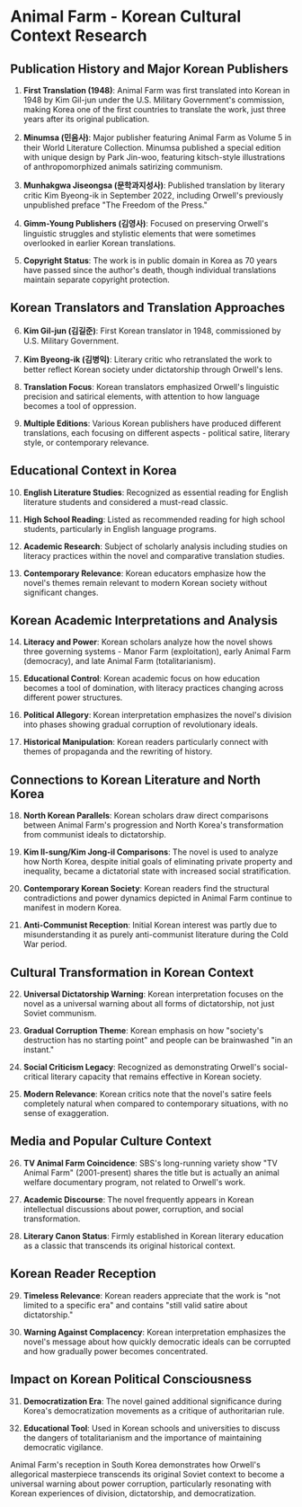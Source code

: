 # Animal Farm - Korean Cultural Context Research

## Publication History and Major Korean Publishers

1. **First Translation (1948)**: Animal Farm was first translated into Korean in 1948 by Kim Gil-jun under the U.S. Military Government's commission, making Korea one of the first countries to translate the work, just three years after its original publication.

2. **Minumsa (민음사)**: Major publisher featuring Animal Farm as Volume 5 in their World Literature Collection. Minumsa published a special edition with unique design by Park Jin-woo, featuring kitsch-style illustrations of anthropomorphized animals satirizing communism.

3. **Munhakgwa Jiseongsa (문학과지성사)**: Published translation by literary critic Kim Byeong-ik in September 2022, including Orwell's previously unpublished preface "The Freedom of the Press."

4. **Gimm-Young Publishers (김영사)**: Focused on preserving Orwell's linguistic struggles and stylistic elements that were sometimes overlooked in earlier Korean translations.

5. **Copyright Status**: The work is in public domain in Korea as 70 years have passed since the author's death, though individual translations maintain separate copyright protection.

## Korean Translators and Translation Approaches

6. **Kim Gil-jun (김길준)**: First Korean translator in 1948, commissioned by U.S. Military Government.

7. **Kim Byeong-ik (김병익)**: Literary critic who retranslated the work to better reflect Korean society under dictatorship through Orwell's lens.

8. **Translation Focus**: Korean translators emphasized Orwell's linguistic precision and satirical elements, with attention to how language becomes a tool of oppression.

9. **Multiple Editions**: Various Korean publishers have produced different translations, each focusing on different aspects - political satire, literary style, or contemporary relevance.

## Educational Context in Korea

10. **English Literature Studies**: Recognized as essential reading for English literature students and considered a must-read classic.

11. **High School Reading**: Listed as recommended reading for high school students, particularly in English language programs.

12. **Academic Research**: Subject of scholarly analysis including studies on literacy practices within the novel and comparative translation studies.

13. **Contemporary Relevance**: Korean educators emphasize how the novel's themes remain relevant to modern Korean society without significant changes.

## Korean Academic Interpretations and Analysis

14. **Literacy and Power**: Korean scholars analyze how the novel shows three governing systems - Manor Farm (exploitation), early Animal Farm (democracy), and late Animal Farm (totalitarianism).

15. **Educational Control**: Korean academic focus on how education becomes a tool of domination, with literacy practices changing across different power structures.

16. **Political Allegory**: Korean interpretation emphasizes the novel's division into phases showing gradual corruption of revolutionary ideals.

17. **Historical Manipulation**: Korean readers particularly connect with themes of propaganda and the rewriting of history.

## Connections to Korean Literature and North Korea

18. **North Korean Parallels**: Korean scholars draw direct comparisons between Animal Farm's progression and North Korea's transformation from communist ideals to dictatorship.

19. **Kim Il-sung/Kim Jong-il Comparisons**: The novel is used to analyze how North Korea, despite initial goals of eliminating private property and inequality, became a dictatorial state with increased social stratification.

20. **Contemporary Korean Society**: Korean readers find the structural contradictions and power dynamics depicted in Animal Farm continue to manifest in modern Korea.

21. **Anti-Communist Reception**: Initial Korean interest was partly due to misunderstanding it as purely anti-communist literature during the Cold War period.

## Cultural Transformation in Korean Context

22. **Universal Dictatorship Warning**: Korean interpretation focuses on the novel as a universal warning about all forms of dictatorship, not just Soviet communism.

23. **Gradual Corruption Theme**: Korean emphasis on how "society's destruction has no starting point" and people can be brainwashed "in an instant."

24. **Social Criticism Legacy**: Recognized as demonstrating Orwell's social-critical literary capacity that remains effective in Korean society.

25. **Modern Relevance**: Korean critics note that the novel's satire feels completely natural when compared to contemporary situations, with no sense of exaggeration.

## Media and Popular Culture Context

26. **TV Animal Farm Coincidence**: SBS's long-running variety show "TV Animal Farm" (2001-present) shares the title but is actually an animal welfare documentary program, not related to Orwell's work.

27. **Academic Discourse**: The novel frequently appears in Korean intellectual discussions about power, corruption, and social transformation.

28. **Literary Canon Status**: Firmly established in Korean literary education as a classic that transcends its original historical context.

## Korean Reader Reception

29. **Timeless Relevance**: Korean readers appreciate that the work is "not limited to a specific era" and contains "still valid satire about dictatorship."

30. **Warning Against Complacency**: Korean interpretation emphasizes the novel's message about how quickly democratic ideals can be corrupted and how gradually power becomes concentrated.

## Impact on Korean Political Consciousness

31. **Democratization Era**: The novel gained additional significance during Korea's democratization movements as a critique of authoritarian rule.

32. **Educational Tool**: Used in Korean schools and universities to discuss the dangers of totalitarianism and the importance of maintaining democratic vigilance.

Animal Farm's reception in South Korea demonstrates how Orwell's allegorical masterpiece transcends its original Soviet context to become a universal warning about power corruption, particularly resonating with Korean experiences of division, dictatorship, and democratization.
